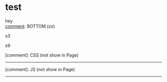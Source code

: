 [comment]: MENU (zz)
# test
hey<br>
[comment]: BOTTOM (zz)
<div class="w3-container">
    <div class="w3-row">
    <div class="w3-col s3 w3-green w3-right">
        <p>s3</p>
    </div>
    <div class="w3-col s9 w3-dark-grey w3-left">
        <p>s9</p>
    </div>
    </div>
</div>
[comment]: CSS (not show in Page)
<hr>
<meta name="viewport" content="width=device-width, initial-scale=1">
<link rel="stylesheet" href="css/w3.css">
[comment]: JS (not show in Page)
<hr>
<script src="https://ajax.googleapis.com/ajax/libs/jquery/3.4.0/jquery.min.js"></script>
<script src="js/app.js"></script>



